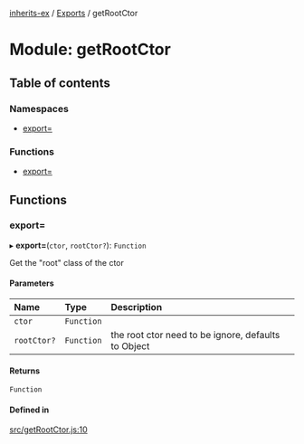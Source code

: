 [inherits-ex](../README.md) / [Exports](../modules.md) / getRootCtor

# Module: getRootCtor

## Table of contents

### Namespaces

- [export&#x3D;](getRootCtor.export_.md)

### Functions

- [export&#x3D;](getRootCtor.md#export&#x3D;)

## Functions

### export&#x3D;

▸ **export=**(`ctor`, `rootCtor?`): `Function`

Get the "root" class of the ctor

#### Parameters

| Name | Type | Description |
| :------ | :------ | :------ |
| `ctor` | `Function` |  |
| `rootCtor?` | `Function` | the root ctor need to be ignore, defaults to Object |

#### Returns

`Function`

#### Defined in

[src/getRootCtor.js:10](https://github.com/snowyu/inherits-ex.js/blob/3460e26/src/getRootCtor.js#L10)
